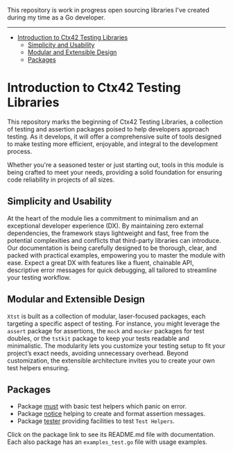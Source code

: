 This repository is work in progress open sourcing libraries I've created during 
my time as a Go developer.

---

<!-- TOC -->
* [Introduction to Ctx42 Testing Libraries](#introduction-to-ctx42-testing-libraries)
  * [Simplicity and Usability](#simplicity-and-usability)
  * [Modular and Extensible Design](#modular-and-extensible-design)
  * [Packages](#packages)
<!-- TOC -->

# Introduction to Ctx42 Testing Libraries

This repository marks the beginning of Ctx42 Testing Libraries, a collection of 
testing and assertion packages poised to help developers approach testing. As 
it develops, it will offer a comprehensive suite of tools designed to make 
testing more efficient, enjoyable, and integral to the development process.

Whether you're a seasoned tester or just starting out, tools in this module is 
being crafted to meet your needs, providing a solid foundation for ensuring 
code reliability in projects of all sizes.

## Simplicity and Usability

At the heart of the module lies a commitment to minimalism and an exceptional
developer experience (DX). By maintaining zero external dependencies, the
framework stays lightweight and fast, free from the potential complexities and
conflicts that third-party libraries can introduce. Our documentation is being
carefully designed to be thorough, clear, and packed with practical examples,
empowering you to master the module with ease. Expect a great DX with features 
like a fluent, chainable API, descriptive error messages for quick debugging, 
all tailored to streamline your testing workflow.

## Modular and Extensible Design

`Xtst` is built as a collection of modular, laser-focused packages, each 
targeting a specific aspect of testing. For instance, you might leverage the 
`assert` package for assertions, the `mock` and `mocker` packages for test 
doubles, or the `tstkit` package to keep your tests readable and minimalistic. 
The modularity lets you customize your testing setup to fit your project’s 
exact needs, avoiding unnecessary overhead. Beyond customization, the 
extensible architecture invites you to create your own test helpers ensuring.

## Packages

- Package [must](pkg/must) with basic test helpers which panic on error.
- Package [notice](pkg/notice) helping to create and format assertion messages.
- Package [tester](pkg/tester) providing facilities to test `Test Helpers`.

Click on the package link to see its README.md file with documentation. Each 
also package has an `examples_test.go` file with usage examples.
